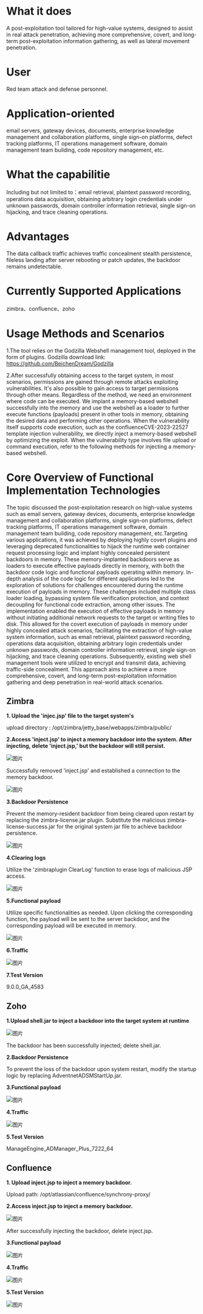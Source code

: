 ﻿# What it does

A post-exploitation tool tailored for high-value systems, designed to assist in real attack penetration, achieving more comprehensive, covert, and long-term post-exploitation information gathering, as well as lateral movement penetration.

# User

Red team attack and defense personnel.

# Application-oriented

email servers, gateway devices, documents, enterprise knowledge management and collaboration platforms, single sign-on platforms, defect tracking platforms, IT operations management software, domain management team building, code repository management, etc.

# What the capabilitie

Including but not limited to：email retrieval, plaintext password recording, operations data acquisition, obtaining arbitrary login credentials under unknown passwords, domain controller information retrieval, single sign-on hijacking, and trace cleaning operations.

# Advantages

The data callback traffic achieves traffic concealment
stealth persistence, fileless landing
after server rebooting or patch updates, the backdoor remains undetectable.

# Currently Supported Applications

zimbra、confluence、zoho

# Usage Methods and Scenarios

1.The tool relies on the Godzilla Webshell management tool, deployed in the form of plugins. Godzilla download link: https://github.com/BeichenDream/Godzilla

2.After successfully obtaining access to the target system, in most scenarios, permissions are gained through remote attacks exploiting vulnerabilities. It's also possible to gain access to target permissions through other means. Regardless of the method, we need an environment where code can be executed. We implant a memory-based webshell successfully into the memory and use the webshell as a loader to further execute functions (payloads) present in other tools in memory, obtaining the desired data and performing other operations.
When the vulnerability itself supports code execution, such as the confluenceCVE-2023-22527 template injection vulnerability, we directly inject a memory-based webshell by optimizing the exploit.
When the vulnerability type involves file upload or command execution, refer to the following methods for injecting a memory-based webshell.

# Core Overview of Functional Implementation Technologies

The topic discussed the post-exploitation research on high-value systems such as email servers, gateway devices, documents, enterprise knowledge management and collaboration platforms, single sign-on platforms, defect tracking platforms, IT operations management software, domain management team building, code repository management, etc.Targeting various applications, it was achieved by deploying highly covert plugins and leveraging deprecated functionalities to hijack the runtime web container request processing logic and implant highly concealed persistent backdoors in memory. These memory-implanted backdoors serve as loaders to execute effective payloads directly in memory, with both the backdoor code logic and functional payloads operating within memory.
In-depth analysis of the code logic for different applications led to the exploration of solutions for challenges encountered during the runtime execution of payloads in memory. These challenges included multiple class loader loading, bypassing system file verification protection, and context decoupling for functional code extraction, among other issues.
The implementation enabled the execution of effective payloads in memory without initiating additional network requests to the target or writing files to disk. This allowed for the covert execution of payloads in memory under highly concealed attack scenarios, facilitating the extraction of high-value system information, such as email retrieval, plaintext password recording, operations data acquisition, obtaining arbitrary login credentials under unknown passwords, domain controller information retrieval, single sign-on hijacking, and trace cleaning operations.
Subsequently, existing web shell management tools were utilized to encrypt and transmit data, achieving traffic-side concealment. This approach aims to achieve a more comprehensive, covert, and long-term post-exploitation information gathering and deep penetration in real-world attack scenarios.

## Zimbra

**1. Upload the 'injec.jsp' file to the target system's** 

upload directory : /opt/zimbra/jetty\_base/webapps/zimbra/public/

**2.Access 'inject.jsp' to inject a memory backdoor into the system. After injecting, delete 'inject.jsp,' but the backdoor will still persist.**

![图片](./images/1.png)

Successfully removed 'inject.jsp' and established a connection to the memory backdoor.

![图片](./images/2.png)

**3.Backdoor Persistence**

Prevent the memory-resident backdoor from being cleared upon restart by replacing the zimbra-license.jar plugin. Substitute the malicious zimbra-license-success.jar for the original system jar file to achieve backdoor persistence.

![图片](./images/3.png)

**4.Clearing logs**

Utilize the 'zimbraplugin ClearLog' function to erase logs of malicious JSP access.

![图片](./images/4.png)

**5.Functional payload**

Utilize specific functionalities as needed. Upon clicking the corresponding function, the payload will be sent to the server backdoor, and the corresponding payload will be executed in memory.

![图片](./images/5.png)

**6.Traffic**

![图片](./images/6.png)

**7.Test Version**

9\.0.0\_GA\_4583

## Zoho

**1.Upload shell.jar to inject a backdoor into the target system at runtime**

![图片](./images/7.png)

The backdoor has been successfully injected; delete shell.jar.

**2.Backdoor Persistence**

To prevent the loss of the backdoor upon system restart, modify the startup logic by replacing AdventnetADSMStartUp.jar.

**3.Functional payload**

![图片](./images/8.png)

**4.Traffic**

![图片](./images/9.png)

**5.Test Version**

ManageEngine\_ADManager\_Plus\_7222\_64

## Confluence

**1. Upload inject.jsp to inject a memory backdoor.**

Upload path: /opt/atlassian/confluence/synchrony-proxy/

**2.Access inject.jsp to inject a memory backdoor.**

![图片](./images/10.png)

After successfully injecting the backdoor, delete inject.jsp.

**3.Functional payload**

![图片](./images/11.png)

**4.Traffic**

![图片](./images/12.png)

**5.Test Version**

![图片](./images/13.png)

